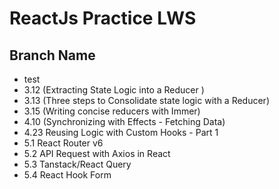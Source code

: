 # ReactJs Practice LWS

## Branch Name
- test
- 3.12 (Extracting State Logic into a Reducer )
- 3.13 (Three steps to Consolidate state logic with a Reducer)
- 3.15 (Writing concise reducers with Immer)
- 4.10 (Synchronizing with Effects - Fetching Data)
- 4.23 Reusing Logic with Custom Hooks - Part 1
- 5.1 React Router v6
- 5.2 API Request with Axios in React
- 5.3 Tanstack/React Query
- 5.4 React Hook Form 